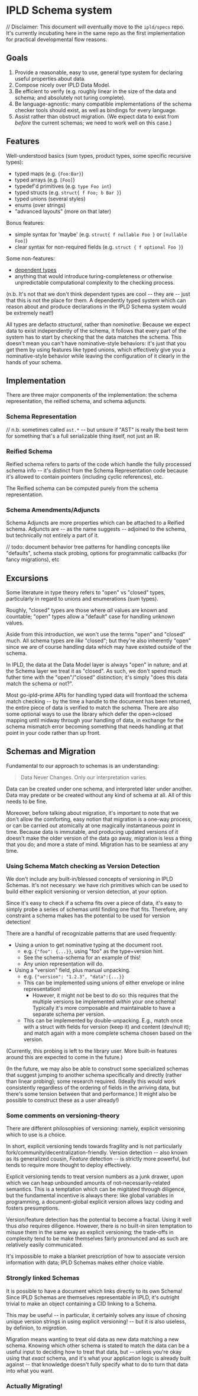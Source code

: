 IPLD Schema system
==================

// Disclaimer: This document will eventually move to the `ipld/specs` repo.
It's currently incubating here in the same repo as the first implementation
for practical developmental flow reasons.

Goals
-----

1. Provide a reasonable, easy to use, general type system for declaring
  useful properties about data.
2. Compose nicely over IPLD Data Model.
3. Be efficient to verify (e.g. roughly linear in the size of the data
  and schema; and absolutely not turing complete).
4. Be language-agnostic: many compatible implementations of the schema
  checker tools should exist, as well as bindings for every language.
5. Assist rather than obstruct migration.  (We expect data to exist from
  *before* the current schemas; we need to work well on this case.)

Features
--------

Well-understood basics (sum types, product types, some specific recursive types):

- typed maps (e.g. `{Foo:Bar}`)
- typed arrays (e.g. `[Foo]`)
- typedef'd primitives (e.g. `type Foo int`)
- typed structs (e.g. `struct{ f Foo; b Bar }`)
- typed unions (several styles)
- enums (over strings)
- "advanced layouts" (more on that later)

Bonus features:

- simple syntax for 'maybe' (e.g. `struct{ f nullable Foo }` or `[nullable Foo]`)
- clear syntax for non-required fields (e.g. `struct { f optional Foo }`)

Some non-features:

- [dependent types](https://en.wikipedia.org/wiki/Dependent_type)
- anything that would introduce turing-completeness or otherwise unpredictable
  computational complexity to the checking process.

(n.b. It's not that we don't think dependent types are cool -- they are -- just
that this is not the place for them.  A dependently typed system which can
reason about and produce declarations in the IPLD Schema system would be
extremely neat!)

All types are defacto *structural*, rather than *nominative*.
Because we expect data to exist independently of the schema, it follows that
every part of the system has to start by checking that the data matches the
schema.  This doesn't mean you can't have nominative-style behaviors: it's
just that you get them by using features like typed unions, which effectively
give you a nominative-style behavior while leaving the configuration of it
clearly in the hands of your schema.

Implementation
--------------

There are three major components of the implementation:
the schema representation,
the reified schema,
and schema adjuncts.

### Schema Representation

// n.b. sometimes called `ast.*` -- but unsure if "AST" is really the best
term for something that's a full serializable thing itself, not just an IR.

### Reified Schema

Reified schema refers to parts of the code which handle the fully processed
schema info -- it's distinct from the Schema Representation code because it's
allowed to contain pointers (including cyclic references), etc.

The Reified schema can be computed purely from the schema representation.

### Schema Amendments/Adjuncts

Schema Adjuncts are more properties which can be attached to a Reified schema.
Adjuncts are -- as the name suggests -- adjoined to the schema, but technically
not entirely a part of it.

// todo: document behavior tree patterns for handling concepts like "defaults",
schema stack probing, options for programmatic callbacks (for fancy migrations),
etc

Excursions
----------

Some literature in type theory refers to "open" vs "closed" types, particularly
in regard to unions and enumerations (sum types).

Roughly, "closed" types are those where *all* values are known and countable;
"open" types allow a "default" case for handling unknown values.

Aside from this introduction, we won't use the terms "open" and "closed" much.
All schema types are *like* "closed"; but they're also inherently "open" since
we are of course handling data which may have existed outside of the schema.

In IPLD, the data at the Data Model layer is always "open" in nature; and
at the Schema layer we treat it as "closed".  As such, we don't spend much
futher time with the "open"/"closed" distinction; it's simply "does this data
match the schema or not?".

Most go-ipld-prime APIs for handling typed data will frontload the schema match
checking -- by the time a handle to the document has been returned, the entire
piece of data is verified to match the schema.
There are also some optional ways to use the library which
defer the open->closed mapping until midway through your handling of data,
in exchange for the schema mismatch error becoming something that needs handling
at that point in your code rather than up front.

Schemas and Migration
---------------------

Fundamental to our approach to schemas is an understanding:

> Data Never Changes.  Only our interpretation varies.

Data can be created under one schema, and interpreted later under another.
Data may predate or be created without any kind of schema at all.
All of this needs to be fine.

Moreover, before talking about migration, it's important to note that we
don't allow the comforting, easy notion that migration is a one-way process,
or can be carried out atomically at one magically instantaneous point in time.
Because data is immutable, and producing updated versions of it doesn't make
the older version of the data go away, migration is less a thing that you do;
and more a state of mind.  Migration has to be seamless at any time.

### Using Schema Match checking as Version Detection

We don't include any built-in/blessed concepts of versioning in IPLD Schemas.
It's not necessary: we have rich primitives which can be used to build
either explicit versioning or version detection, at your option.

Since it's easy to check if a schema fits over a piece of data, it's
easy to simply probe a series of schemas until finding one that fits.
Therefore, any constraint a schema makes has the potential to be used
for version detection!

There are a handful of recognizable patterns that are used frequently:

- Using a union to get nominative typing at the document root.
  - e.g. `{"foo": {...}}`, using "foo" as the type+version hint.
  - See the schema-schema for an example of this!
  - Any union representation will do.
- Using a "version" field, plus manual unpacking.
  - e.g. `{"version": "1.2.3", "data":{...}}`
  - This can be implemented using unions of either envelope or inline representation!
    - However, it might not be best to do so: this requires that the multiple
	  versions be implemented *within* your one schema!  Typically it's more
	  composable and maintainable to have a separate schema per version.
  - This can be implemented by double-unpacking.  E.g., match once with a struct
    with fields for version (keep it) and content (dev/null it); and match again
	with a more complete schema chosen based on the version.

(Currently, this probing is left to the library user.  More built-in features
around this are expected to come in the future.)

(In the future, we may also be able to construct some specialized schemas that
suggest jumping to another schema specifically and directly (rather than
linear probing); some research required.  (Ideally this would work consistently
regardless of the ordering of fields in the arriving data, but there's some
tension between that and performance.)  It might also be possible to construct
these as a user already!)

### Some comments on versioning-theory

There are different philosophies of versioning: namely, explicit versioning
 which to use is a choice.

In short, explicit versioning tends towards fragility and is not particularly
fork/community/decentralization-friendly.  Version detection -- also known as
its generalized cousin, *Feature* detection -- is strictly more powerful, but
tends to require more thought to deploy effectively.

Explicit versioning tends to treat version numbers as a junk drawer, upon
which we can heap unbounded amounts of not-necessarily-related semantics.
This is a temptation which can be migitated through diligence, but the
fundamental incentive is always there: like global variables in programming,
a document-global explicit version allows lazy coding and fosters presumptions.

Version/feature detection has the potential to become a fractal.
Using it well thus *also* requires diligence.  However, there is no built-in
siren temptation to misuse them in the same way as explicit versioning; the
trade-offs in complexity tend to be make themselves fairly pronounced and
as such are relatively easily communicated.

It's impossible to make a blanket prescription of how to associate version
information with data; IPLD Schemas makes either choice viable.

### Strongly linked Schemas

It is possible to have a document which links directly to its own Schema!
Since IPLD Schemas are themselves representable in IPLD, it's outright trivial
to make an object containing a CID linking to a Schema.

This may be useful -- in particular, it certainly solves any issue of chosing
unique version strings in using explicit versioning! -- but it is also useless,
by definion, to *migration*.

Migration means wanting to treat old data as new data matching a new schema.
Knowing which other schema is stated to match the data can be a useful input
to deciding how to treat that data, but -- unless you're okay using that *exact*
schema, and it's what your application logic is already built against -- that
knowledge doesn't fully specify what to do to turn that data into what you want.

### Actually Migrating!


